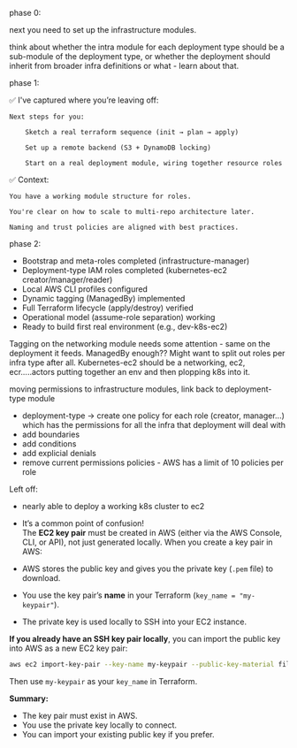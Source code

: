 phase 0:

next you need to set up the infrastructure modules.

think about whether the intra module for each deployment type should be a sub-module of the deployment type, or whether the deployment should inherit 
from broader infra definitions or what - learn about that.

phase 1:

✅ I've captured where you’re leaving off:

    Next steps for you:

        Sketch a real terraform sequence (init → plan → apply)

        Set up a remote backend (S3 + DynamoDB locking)

        Start on a real deployment module, wiring together resource roles

✅ Context:

    You have a working module structure for roles.

    You're clear on how to scale to multi-repo architecture later.

    Naming and trust policies are aligned with best practices.

phase 2:

- Bootstrap and meta-roles completed (infrastructure-manager)
- Deployment-type IAM roles completed (kubernetes-ec2 creator/manager/reader)
- Local AWS CLI profiles configured
- Dynamic tagging (ManagedBy) implemented
- Full Terraform lifecycle (apply/destroy) verified
- Operational model (assume-role separation) working
- Ready to build first real environment (e.g., dev-k8s-ec2)


Tagging on the networking module needs some attention - same on the deployment it feeds. ManagedBy enough??
Might want to split out roles per infra type after all. Kubernetes-ec2 should be a networking, ec2, ecr.....actors putting together an env and then plopping k8s into it.

moving permissions to infrastructure modules, link back to deployment-type module
- deployment-type -> create one policy for each role (creator, manager...) which has the permissions for all the infra that 
deployment will deal with
- add boundaries
- add conditions
- add explicial denials
- remove current permissions policies - AWS has a limit of 10 policies per role

Left off:
- nearly able to deploy a working k8s cluster to ec2
- It’s a common point of confusion!  
The **EC2 key pair** must be created in AWS (either via the AWS Console, CLI, or API), not just generated locally. When you create a key pair in AWS:

- AWS stores the public key and gives you the private key (`.pem` file) to download.
- You use the key pair’s **name** in your Terraform (`key_name = "my-keypair"`).
- The private key is used locally to SSH into your EC2 instance.

**If you already have an SSH key pair locally**, you can import the public key into AWS as a new EC2 key pair:

```sh
aws ec2 import-key-pair --key-name my-keypair --public-key-material fileb://~/.ssh/id_rsa.pub
```

Then use `my-keypair` as your `key_name` in Terraform.

**Summary:**  
- The key pair must exist in AWS.
- You use the private key locally to connect.
- You can import your existing public key if you prefer.